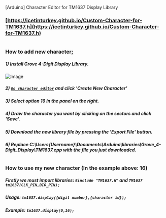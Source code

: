 [Arduino] Character Editor for TM1637 Display Library

### [https://icetinturkey.github.io/Custom-Character-for-TM1637.h](https://icetinturkey.github.io/Custom-Character-for-TM1637.h)
#
### How to add new character;
##### 1) Install Grove 4-Digit Display Library.
![Image](https://lh3.googleusercontent.com/drive-viewer/AFDK6gNLk00Faluyg2zrX2H5Q5nZhB10nfOB0sDBJbJTYz6538h8ZYRYlxghFGDIA5NLPBWu0QDardU6KT9wnH7ZEb1Gwhbc=w1504-h607)
##### 2) [`Go character editor`](https://icetinturkey.github.io/Custom-Character-for-TM1637.h) and click 'Create New Character'
##### 3) Select option 16 in the panel on the right.
##### 4) Draw the character you want by clicking on the sectors and click 'Save'.
##### 5) Download the new library file by pressing the 'Export File' button.
##### 6) Replace C:\Users\{Username}\Documents\Arduino\libraries\Grove_4-Digit_Display\TM1637.cpp with the file you just downloaded.
#
### How to use my new character (In the example above: 16)
##### Firstly we must import libraries: `#include "TM1637.h"` and `TM1637 tm1637(CLK_PIN,DIO_PIN);`
##### Usage: `tm1637.display({digit number},{character id});`
##### Example: `tm1637.display(0,16);`
